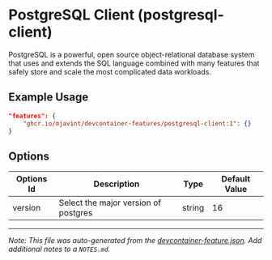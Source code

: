 
# PostgreSQL Client (postgresql-client)

PostgreSQL is a powerful, open source object-relational database system that uses and extends the SQL language combined with many features that safely store and scale the most complicated data workloads.

## Example Usage

```json
"features": {
    "ghcr.io/mjavint/devcontainer-features/postgresql-client:1": {}
}
```

## Options

| Options Id | Description | Type | Default Value |
|-----|-----|-----|-----|
| version | Select the major version of postgres | string | 16 |



---

_Note: This file was auto-generated from the [devcontainer-feature.json](https://github.com/mjavint/devcontainer-features/blob/main/src/postgresql-client/devcontainer-feature.json).  Add additional notes to a `NOTES.md`._
